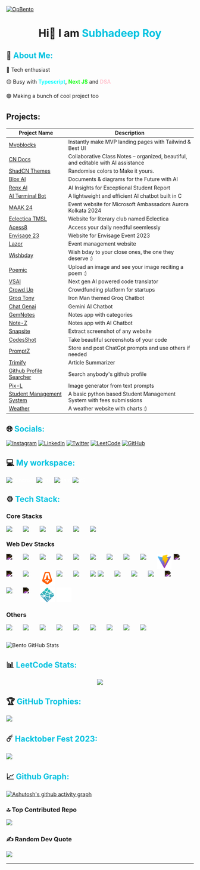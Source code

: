 [![OpBento](https://firebasestorage.googleapis.com/v0/b/smartkaksha-fe32c.appspot.com/o/opbento%2Fsubhadeeproy39025cf63.png?alt=media)](https://opbento.edgexhq.tech)

<p><h1 align="center" style="text-decoration: none; cursor: none;">Hi👋  I am <span style="color: #00c2e0">Subhadeep Roy</span>
<br/>

<p><h2 style="text-decoration: none; cursor: none;"> 💫 <span style="color: #00c2e0">About Me:</span> </h2></p>

<p>🔴 Tech enthusiast</p>
<p>🟡 Busy with <span style="color: aqua; font-weight: 600">Typescript</span>, <span style="color: lime; font-weight: 600">Next JS</span> and <span style="color: pink; font-weight: 600">DSA</span></p>
<p>🟢 Making a bunch of cool project too</p>

## Projects:

| Project Name | Description |
|--------------|-------------|
| [Mvpblocks](https://blocks.mvp-subha.me) | Instantly make MVP landing pages with Tailwind & Best UI |
| [CN Docs](https://cn.mvp-subha.me) | Collaborative Class Notes – organized, beautiful, and editable with AI assistance |
| [ShadCN Themes](https://shadcnthemes.vercel.app/) | Randomise colors to Make it yours. |
| [Blox AI](https://blox-ai.vercel.app/) | Documents & diagrams for the Future with AI |
| [Repx AI](https://repxai.vercel.app/) | AI Insights for Exceptional Student Report |
| [AI Terminal Bot]([https://aiterminalbot.vercel.app/](https://github.com/subhadeeproy3902/AI-Terminal-Bot)) | A lightweight and efficient AI chatbot built in C |
| [MAAK 24](https://microsoft-aurora.tech/) | Event website for Microsoft Ambassadors Aurora Kolkata 2024 | 
| [Eclectica TMSL](https://eclecticatmsl.tech/) | Website for literary club named Eclectica |
| [Acess8](https://acess8.vercel.app/) | Access your daily needful seemlessly |
| [Envisage 23](https://envisage23-iictech.vercel.app/) | Website for Envisage Event 2023 |
| [Lazor](https://lazor.vercel.app/) | Event management website |
| [Wishbday](https://wishbday.me/) | Wish bday to your close ones, the one they deserve :) |
| [Poemic](https://poemic.vercel.app/) | Upload an image and see your image reciting a poem :) | 
| [VSAI](https://vs-ai.vercel.app/) | Next gen AI powered code translator |
| [Crowd Up](https://crowd-up.vercel.app/) | Crowdfunding platform for startups |
| [Groq Tony](https://groq-tony.vercel.app/) | Iron Man themed Groq Chatbot |
| [Chat Genai](https://chat-genai.vercel.app/) | Gemini AI Chatbot |
| [GemNotes](https://gemnote.vercel.app/) | Notes app with categories |
| [Note-Z](https://note-z.vercel.app/) | Notes app with AI Chatbot |
| [Snapsite](https://snapsite-v1.vercel.app/) | Extract screenshot of any website |
| [CodesShot](https://codesshot.vercel.app/) | Take beautiful screenshots of your code |
| [PromptZ](https://promptz.vercel.app/) | Store and post ChatGpt prompts and use others if needed |
| [Trimify](https://trimify.vercel.app/) | Article Summarizer |
| [Github Profile Searcher](https://github-profile-searcher-two.vercel.app/) | Search anybody's github profile |
| [Pix-L](https://pix-l.vercel.app/) | Image generator from text prompts |
| [Student Management System](https://github.com/subhadeeproy3902/Student-Management-System) | A basic python based Student Management System with fees submissions |
| [Weather](https://weatherme-chi.vercel.app/) | A weather website with charts :) |




<p><h2 style="text-decoration: none; cursor: none;"> 🌐 <span style="color: #00c2e0">Socials:</span></h2></p>

<p style="color: #fff;">
<a href="https://instagram.com/mvp_subha"><img src="https://img.shields.io/badge/Instagram-%23E4405F.svg?logo=Instagram&logoColor=white" alt="Instagram" /></a>
<a href="https://linkedin.com/in/subhadeep3902"><img src="https://img.shields.io/badge/LinkedIn-%230077B5.svg?logo=linkedin&logoColor=white" alt="LinkedIn" /></a>
<a href="https://twitter.com/@mvp_Subha"><img src="https://img.shields.io/badge/Twitter-%231DA1F2.svg?logo=Twitter&logoColor=white" alt="Twitter" /></a>
<a href="https://leetcode.com/Subhadeep3902/"><img src="https://img.shields.io/badge/Leetcode-%2DAFC0.svg?logo=Leetcode&logoColor=white" alt="LeetCode" /></a>
<a href="https://github.com/subhadeeproy3902"><img src="https://img.shields.io/badge/GeeksForGeeks-%23DA1F2.svg?logo=GeeksForGeeks&logoColor=white&background=green" alt="GitHub" /></a></p>


<p><h2 style="text-decoration: none; cursor: none;">  💻 <span style="color: #00c2e0">My workspace:</span></h2></p>

<p style="color: #fff;">
<img src="https://img.shields.io/badge/Windows_10-informational?style=flat&logo=Windows10&logoColor=white&color=0078d6" alt="Windows" />
<img src="https://img.shields.io/badge/Intel-i3_10th_Gen-informational?style=flat&logo=intel&logoColor=white&color=0071C5" alt="Intel" />
<img src="https://img.shields.io/badge/RAM-8_GB-informational?style=flat&logo=data:image/png;base64,iVBORw0KGgoAAAANSUhEUgAAAA4AAAAOCAYAAAAfSC3RAAAABmJLR0QA/wD/AP+gvaeTAAAAqUlEQVQokaWSsQ3CQAxF36GIMlQMAbkFaOgoGQCJIdiKIl3YIYxAg6gjSso0n8YJLhC5E1+yLJ39zpb84V9JCpK2lqOkpUX0tW/gQlJnuZZ0tKh9begPBq2BfeJyTQjhNkxrJd0lPTWtFmBmv5TABbgmTCwBCvdwSlwVPzFbxXTLqAZ4ADsPvhLADRCBDj7nWAEHYD4B98B5PIfBWQbwoLdc5SxX/bRcrt4PhcIRoFAWyAAAAABJRU5ErkJggg==&logoColor=white&color=GREEN" alt="Ram" />
<img src="https://img.shields.io/badge/VS-Code-informational?style=flat&logo=vs-code&logoColor=white&color=0071C5" alt="VS" /></p>

<p><h2 style="text-decoration: none; cursor: none;">⚙ <span style="color: #00c2e0">Tech Stack:</span></h2></p>

<p><h3>Core Stacks</h3></p>
  <div style="display: flex; gap:5px; flex-wrap: wrap;">
    <img src="https://cdn.jsdelivr.net/gh/devicons/devicon/icons/python/python-original.svg" width=40/>
    <img src="https://cdn.jsdelivr.net/gh/devicons/devicon/icons/c/c-original.svg" width=40/>
    <img src="https://cdn.jsdelivr.net/gh/devicons/devicon/icons/cplusplus/cplusplus-original.svg" width=40/>
    <img src="https://cdn.jsdelivr.net/gh/devicons/devicon/icons/java/java-original.svg" width=40/>
    <img src="https://cdn.jsdelivr.net/gh/devicons/devicon/icons/mysql/mysql-original.svg" width=40/>
    <img src="https://cdn.jsdelivr.net/gh/devicons/devicon/icons/sqlite/sqlite-original-wordmark.svg" width=40 />
  </div>

<p><h3>Web Dev Stacks</h3></p>
  <div style="display: flex; gap:5px; flex-wrap: wrap;">
    <img src="https://cdn.jsdelivr.net/gh/devicons/devicon/icons/nextjs/nextjs-original.svg" width=40 style="filter: invert(1);"/>
    <img src="https://cdn.jsdelivr.net/gh/devicons/devicon/icons/typescript/typescript-original.svg" width=40 />
    <img src="https://cdn.jsdelivr.net/gh/devicons/devicon/icons/html5/html5-original-wordmark.svg" width=40/>
    <img src="https://cdn.jsdelivr.net/gh/devicons/devicon/icons/css3/css3-original-wordmark.svg" width=40/>
    <img src="https://cdn.jsdelivr.net/gh/devicons/devicon/icons/bootstrap/bootstrap-original.svg" width=40/>
    <img src="https://cdn.jsdelivr.net/gh/devicons/devicon/icons/devicon/devicon-original.svg" width=40 />
    <img src="https://cdn.jsdelivr.net/gh/devicons/devicon/icons/javascript/javascript-original.svg" width=40 />
    <img src="https://cdn.jsdelivr.net/gh/devicons/devicon/icons/tailwindcss/tailwindcss-plain.svg" width=40/>
    <img src="https://cdn.jsdelivr.net/gh/devicons/devicon/icons/react/react-original.svg" width=40/>
    <img src="./vite.svg" width=40>
    <img src="https://cdn.jsdelivr.net/gh/devicons/devicon/icons/express/express-original.svg" width=40  style="filter: invert(1);" />
    <img src="https://cdn.jsdelivr.net/gh/devicons/devicon/icons/threejs/threejs-original.svg" width=40 style="filter: invert(1)"/>
    <img src="https://cdn.jsdelivr.net/gh/devicons/devicon/icons/firebase/firebase-plain.svg" width=40/>
    <img src="./astro.svg" width=40>
    <img src="https://cdn.jsdelivr.net/gh/devicons/devicon/icons/nodejs/nodejs-plain-wordmark.svg" width=40/>
    <img src="https://cdn.jsdelivr.net/gh/devicons/devicon/icons/redux/redux-original.svg" width=40/>
    <img src="https://img.shields.io/badge/Sanity-io" />
    <img src="https://cdn.jsdelivr.net/gh/devicons/devicon/icons/mongodb/mongodb-original.svg" width=40/>
    <img src="https://cdn.jsdelivr.net/gh/devicons/devicon/icons/npm/npm-original-wordmark.svg" width=40 />
    <img src="https://cdn.jsdelivr.net/gh/devicons/devicon/icons/jquery/jquery-plain-wordmark.svg" width=40 />
    <img src="https://cdn.jsdelivr.net/gh/devicons/devicon/icons/materialui/materialui-original.svg" width=40 />
    <img src="https://cdn.jsdelivr.net/gh/devicons/devicon/icons/markdown/markdown-original.svg" width=40 style="filter: invert(1);" />
    <img src="https://cdn.jsdelivr.net/gh/devicons/devicon/icons/yarn/yarn-original.svg" width=40 />
    <img src="https://cdn.jsdelivr.net/gh/devicons/devicon/icons/django/django-plain.svg"width=40 style="filter: invert(1);"/>
    <img src="./netlify.svg" width=40 />
    <img src="./vercel.svg" width="40" />
  </div>
  <p><h3>Others</h3></p>
  <div style="display: flex; gap:5px; flex-wrap: wrap;">
    <img src="https://cdn.jsdelivr.net/gh/devicons/devicon/icons/googlecloud/googlecloud-original.svg" width=40/>
    <img src="https://cdn.jsdelivr.net/gh/devicons/devicon/icons/arduino/arduino-original-wordmark.svg"  width=40 />
    <img src="https://cdn.jsdelivr.net/gh/devicons/devicon/icons/canva/canva-original.svg" width=40/>
    <img src="https://cdn.jsdelivr.net/gh/devicons/devicon/icons/figma/figma-original.svg" width=40/>
    <img src="https://cdn.jsdelivr.net/gh/devicons/devicon/icons/ubuntu/ubuntu-plain.svg" width=40/>
    <img src="https://cdn.jsdelivr.net/gh/devicons/devicon/icons/linux/linux-original.svg" width=40/>
    <img src="https://cdn.jsdelivr.net/gh/devicons/devicon/icons/git/git-original.svg" width=40/>
    <img src="https://cdn.jsdelivr.net/gh/devicons/devicon/icons/pycharm/pycharm-original.svg" width=40/>
    <img src="https://cdn.jsdelivr.net/gh/devicons/devicon/icons/opencv/opencv-original.svg" width=40/>
  </div>
<br/>

![Bento GitHub Stats](https://firebasestorage.googleapis.com/v0/b/smartkaksha-fe32c.appspot.com/o/opbento2%2Fbento_1730595416098.png?alt=media&token=e8dae345-0b7a-4058-bb80-b5aab3930e5e)


<p><h2 style="text-decoration: none; cursor: none;"> 📊 <span style="color: #00c2e0">LeetCode Stats:</span></h2></p>

<div style="display: flex; align-items: center; justify-content: center;"><img src="https://leetcard.jacoblin.cool/Subhadeep3902?theme=dark&font=montserrat&radius=6&ext=heatmap" /></div>

<p><h2 style="text-decoration: none; cursor: none;">🏆 <span style="color: #00c2e0">GitHub Trophies:</span></h2></p>

![](https://github-profile-trophy.vercel.app/?username=subhadeeproy3902&theme=juicyfresh&no-frame=false&no-bg=false&margin-w=4)

<p><h2 style="text-decoration: none; cursor: none;">☄️  <span style="color: #00c2e0">Hacktober Fest 2023:</span></h2></p>

![](https://holopin.me/subhadeeproy3902)

<p><h2 style="text-decoration: none; cursor: none;">📈  <span style="color: #00c2e0">Github Graph:</span></h2></p>

[![Ashutosh's github activity graph](https://github-readme-activity-graph.vercel.app/graph?username=subhadeeproy3902&bg_color=02011e&color=ffffff&line=37ff00&point=ffffff&area=true&hide_border=true)](https://github.com/ashutosh00710/github-readme-activity-graph)

### 🔝 Top Contributed Repo
![](https://github-contributor-stats.vercel.app/api?username=subhadeeproy3902&limit=5&theme=tokyonight&combine_all_yearly_contributions=true)


### ✍️ Random Dev Quote
![](https://quotes-github-readme.vercel.app/api?type=horizontal&theme=dark)

---
